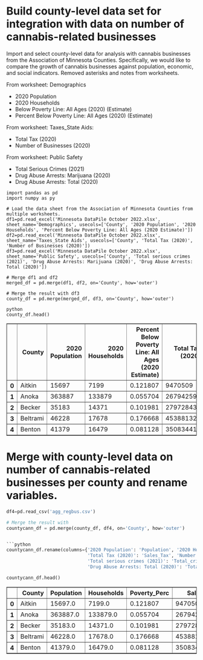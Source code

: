 # Build county-level data set for integration with data on number of cannabis-related businesses
Import and select county-level data for analysis with cannabis businesses from the Association of Minnesota Counties.
Specifically, we would like to compare the growth of cannabis businesses against population, economic, and social indicators.
Removed asterisks and notes from worksheets.

From worksheet: Demographics
* 2020 Population
* 2020 Households
* Below Poverty Line: All Ages (2020) (Estimate)
* Percent Below Poverty Line: All Ages (2020) (Estimate)

From worksheet: Taxes_State Aids:
* Total Tax (2020)
* Number of Businesses (2020)

From worksheet: Public Safety
* Total Serious Crimes (2021)
* Drug Abuse Arrests: Marijuana (2020)
* Drug Abuse Arrests: Total (2020)

```
import pandas as pd
import numpy as py

# Load the data sheet from the Association of Minnesota Counties from multiple worksheets.
df1=pd.read_excel('Minnesota DataPile October 2022.xlsx', sheet_name='Demographics', usecols=['County', '2020 Population', '2020 Households', 'Percent Below Poverty Line: All Ages (2020 Estimate)'])
df2=pd.read_excel('Minnesota DataPile October 2022.xlsx', sheet_name='Taxes_State Aids', usecols=['County', 'Total Tax (2020)', 'Number of Businesses (2020)'])
df3=pd.read_excel('Minnesota DataPile October 2022.xlsx', sheet_name='Public Safety', usecols=['County', 'Total serious crimes (2021)', 'Drug Abuse Arrests: Marijuana (2020)', 'Drug Abuse Arrests: Total (2020)'])
```
```
# Merge df1 and df2
merged_df = pd.merge(df1, df2, on='County', how='outer')

# Merge the result with df3
county_df = pd.merge(merged_df, df3, on='County', how='outer')

python
county_df.head()
```


<table border="1" class="dataframe">
  <thead>
    <tr style="text-align: right;">
      <th></th>
      <th>County</th>
      <th>2020 Population</th>
      <th>2020 Households</th>
      <th>Percent Below Poverty Line: All Ages (2020 Estimate)</th>
      <th>Total Tax (2020)</th>
      <th>Number of Businesses (2020)</th>
      <th>Total serious crimes (2021)</th>
      <th>Drug Abuse Arrests: Marijuana (2020)</th>
      <th>Drug Abuse Arrests: Total (2020)</th>
    </tr>
  </thead>
  <tbody>
    <tr>
      <th>0</th>
      <td>Aitkin</td>
      <td>15697</td>
      <td>7199</td>
      <td>0.121807</td>
      <td>9470509</td>
      <td>481</td>
      <td>242.0</td>
      <td>26</td>
      <td>86</td>
    </tr>
    <tr>
      <th>1</th>
      <td>Anoka</td>
      <td>363887</td>
      <td>133879</td>
      <td>0.055704</td>
      <td>267942597</td>
      <td>7297</td>
      <td>6642.0</td>
      <td>162</td>
      <td>543</td>
    </tr>
    <tr>
      <th>2</th>
      <td>Becker</td>
      <td>35183</td>
      <td>14371</td>
      <td>0.101981</td>
      <td>27972843</td>
      <td>967</td>
      <td>451.0</td>
      <td>17</td>
      <td>53</td>
    </tr>
    <tr>
      <th>3</th>
      <td>Beltrami</td>
      <td>46228</td>
      <td>17678</td>
      <td>0.176668</td>
      <td>45388132</td>
      <td>1169</td>
      <td>1659.0</td>
      <td>33</td>
      <td>165</td>
    </tr>
    <tr>
      <th>4</th>
      <td>Benton</td>
      <td>41379</td>
      <td>16479</td>
      <td>0.081128</td>
      <td>35083441</td>
      <td>924</td>
      <td>510.0</td>
      <td>18</td>
      <td>33</td>
    </tr>
  </tbody>
</table>
</div>

# Merge with county-level data on number of cannabis-related businesses per county and rename variables.

```python
df4=pd.read_csv('agg_regbus.csv')

# Merge the result with 
countycann_df = pd.merge(county_df, df4, on='County', how='outer')


```python
countycann_df.rename(columns={'2020 Population': 'Population', '2020 Households': 'Households', 'Percent Below Poverty Line: All Ages (2020 Estimate)': 'Poverty_Perc', 
                              'Total Tax (2020)': 'Sales_Tax', 'Number of Businesses (2020)': 'Businesses', 
                              'Total serious crimes (2021)': 'Total_crimes', 'Drug Abuse Arrests: Marijuana (2020)': 'Marijuana_DrugArrests', 
                              'Drug Abuse Arrests: Total (2020)': 'Total_DrugArrests', 'Business Name': 'Total_CannBus'}, inplace=True)

countycann_df.head()
```

<table border="1" class="dataframe">
  <thead>
    <tr style="text-align: right;">
      <th></th>
      <th>County</th>
      <th>Population</th>
      <th>Households</th>
      <th>Poverty_Perc</th>
      <th>Sales_Tax</th>
      <th>Businesses</th>
      <th>Total_crimes</th>
      <th>Marijuana_DrugArrests</th>
      <th>Total_DrugArrests</th>
      <th>Total_CannBus</th>
    </tr>
  </thead>
  <tbody>
    <tr>
      <th>0</th>
      <td>Aitkin</td>
      <td>15697.0</td>
      <td>7199.0</td>
      <td>0.121807</td>
      <td>9470509.0</td>
      <td>481.0</td>
      <td>242.0</td>
      <td>26.0</td>
      <td>86.0</td>
      <td>20.0</td>
    </tr>
    <tr>
      <th>1</th>
      <td>Anoka</td>
      <td>363887.0</td>
      <td>133879.0</td>
      <td>0.055704</td>
      <td>267942597.0</td>
      <td>7297.0</td>
      <td>6642.0</td>
      <td>162.0</td>
      <td>543.0</td>
      <td>223.0</td>
    </tr>
    <tr>
      <th>2</th>
      <td>Becker</td>
      <td>35183.0</td>
      <td>14371.0</td>
      <td>0.101981</td>
      <td>27972843.0</td>
      <td>967.0</td>
      <td>451.0</td>
      <td>17.0</td>
      <td>53.0</td>
      <td>34.0</td>
    </tr>
    <tr>
      <th>3</th>
      <td>Beltrami</td>
      <td>46228.0</td>
      <td>17678.0</td>
      <td>0.176668</td>
      <td>45388132.0</td>
      <td>1169.0</td>
      <td>1659.0</td>
      <td>33.0</td>
      <td>165.0</td>
      <td>39.0</td>
    </tr>
    <tr>
      <th>4</th>
      <td>Benton</td>
      <td>41379.0</td>
      <td>16479.0</td>
      <td>0.081128</td>
      <td>35083441.0</td>
      <td>924.0</td>
      <td>510.0</td>
      <td>18.0</td>
      <td>33.0</td>
      <td>25.0</td>
    </tr>
  </tbody>
</table>
</div>


